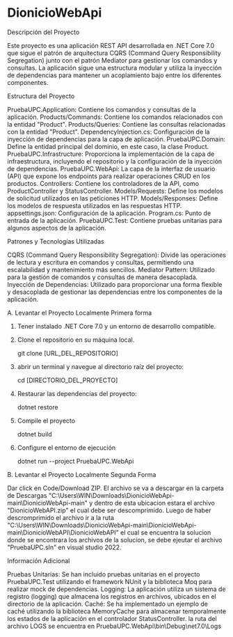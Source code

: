 # DionicioWebApi
Descripción del Proyecto

Este proyecto es una aplicación REST API desarrollada en .NET Core 7.0 que sigue el patrón de arquitectura CQRS (Command Query Responsibility Segregation) junto con el patrón Mediator para gestionar los comandos y consultas. 
La aplicación sigue una estructura modular y utiliza la inyección de dependencias para mantener un acoplamiento bajo entre los diferentes componentes.

Estructura del Proyecto

PruebaUPC.Application: Contiene los comandos y consultas de la aplicación.
Products/Commands: Contiene los comandos relacionados con la entidad "Product".
Products/Queries: Contiene las consultas relacionadas con la entidad "Product".
DependencyInjection.cs: Configuración de la inyección de dependencias para la capa de aplicación.
PruebaUPC.Domain: Define la entidad principal del dominio, en este caso, la clase Product.
PruebaUPC.Infrastructure: Proporciona la implementación de la capa de infraestructura, incluyendo el repositorio y la configuración de la inyección de dependencias.
PruebaUPC.WebApi: La capa de la interfaz de usuario (API) que expone los endpoints para realizar operaciones CRUD en los productos.
Controllers: Contiene los controladores de la API, como ProductController y StatusController.
Models/Requests: Define los modelos de solicitud utilizados en las peticiones HTTP.
Models/Responses: Define los modelos de respuesta utilizados en las respuestas HTTP.
appsettings.json: Configuración de la aplicación.
Program.cs: Punto de entrada de la aplicación.
PruebaUPC.Test: Contiene pruebas unitarias para algunos aspectos de la aplicación.

Patrones y Tecnologías Utilizadas

CQRS (Command Query Responsibility Segregation): Divide las operaciones de lectura y escritura en comandos y consultas, permitiendo una escalabilidad y mantenimiento más sencillos.
Mediator Pattern: Utilizado para la gestión de comandos y consultas de manera desacoplada.
Inyección de Dependencias: Utilizado para proporcionar una forma flexible y desacoplada de gestionar las dependencias entre los componentes de la aplicación.


A. Levantar el Proyecto Localmente Primera forma

1. Tener instalado .NET Core 7.0 y un entorno de desarrollo compatible.

2. Clone el repositorio en su máquina local.

	git clone [URL_DEL_REPOSITORIO]

3. abrir un terminal y navegue al directorio raíz del proyecto: 

	cd [DIRECTORIO_DEL_PROYECTO]

4. Restaurar las dependencias del proyecto: 

	dotnet restore

5. Compile el proyecto

	dotnet build

6. Configure el entorno de ejecución

	dotnet run --project PruebaUPC.WebApi

B. Levantar el Proyecto Localmente Segunda Forma

Dar click en Code/Download ZIP.
El archivo se va a descargar en la carpeta de Descargas "C:\Users\WIN\Downloads\DionicioWebApi-main\DionicioWebApi-main" y dentro de esta ubicacion estara el archivo "DionicioWebAPI.zip" el cual debe ser descomprimido.
Luego de haber descromprimido el archivo ir a la ruta "C:\Users\WIN\Downloads\DionicioWebApi-main\DionicioWebApi-main\DionicioWebAPI\DionicioWebAPI" el cual se encuentra la solucion donde se encontrara los archivos
de la solucion, se debe ejeutar el archivo "PruebaUPC.sln" en visual studio 2022.


Información Adicional

Pruebas Unitarias: Se han incluido pruebas unitarias en el proyecto PruebaUPC.Test utilizando el framework NUnit y la biblioteca Moq para realizar mock de dependencias.
Logging: La aplicación utiliza un sistema de registro (logging) que almacena los registros en archivos, ubicados en el directorio de la aplicación.
Caché: Se ha implementado un ejemplo de caché utilizando la biblioteca MemoryCache para almacenar temporalmente los estados de la aplicación en el controlador StatusController.
la ruta del archivo LOGS se encuentra en PruebaUPC.WebApi\bin\Debug\net7.0\Logs
